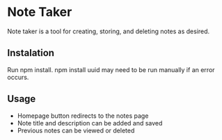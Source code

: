 # Note Taker
Note taker is a tool for creating, storing, and deleting notes as desired.

## Instalation
Run npm install. npm install uuid may need to be run manually if an error occurs.

## Usage
- Homepage button redirects to the notes page
- Note title and description can be added and saved
- Previous notes can be viewed or deleted

